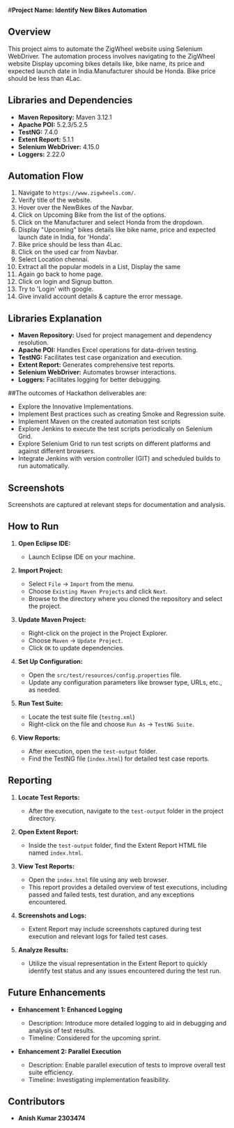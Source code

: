 #**Project Name: Identify New Bikes Automation**

## Overview
This project aims to automate the ZigWheel website using Selenium WebDriver. The automation process involves navigating to the ZigWheel website Display upcoming bikes details like, bike name, its price and expected launch date in India.Manufacturer should be Honda. Bike price should be less than 4Lac.

## Libraries and Dependencies
- **Maven Repository:** Maven 3.12.1
- **Apache POI:** 5.2.3/5.2.5
- **TestNG:** 7.4.0
- **Extent Report:** 5.1.1
- **Selenium WebDriver:** 4.15.0
- **Loggers:** 2.22.0

## Automation Flow
1. Navigate to `https://www.zigwheels.com/`.
2. Verify title of the website.
3. Hover over the NewBikes of the Navbar.
4. Click on Upcoming Bike from the list of the options.
5. Click on the Manufacturer and select Honda from the dropdown.
6. Display "Upcoming" bikes details like bike name, price and expected launch date in India, for 'Honda'.
7. Bike price should be less than 4Lac.
8. Click on the used car from Navbar.
9. Select Location chennai.
10. Extract all the popular models in a List, Display the same
11. Again go back to home page.
12. Click on login and Signup button.
13. Try to 'Login' with google.
14. Give invalid account details & capture the error message.



## Libraries Explanation
- **Maven Repository:** Used for project management and dependency resolution.
- **Apache POI:** Handles Excel operations for data-driven testing.
- **TestNG:** Facilitates test case organization and execution.
- **Extent Report:** Generates comprehensive test reports.
- **Selenium WebDriver:** Automates browser interactions.
- **Loggers:** Facilitates logging for better debugging.

##The outcomes of Hackathon deliverables are:

- Explore the Innovative Implementations.
- Implement Best practices such as creating Smoke and Regression suite.
- Implement Maven on the created automation test scripts
- Explore Jenkins to execute the test scripts periodically on Selenium Grid.
- Explore Selenium Grid to run test scripts on different platforms and against different browsers.
- Integrate Jenkins with version controller (GIT) and scheduled builds to run automatically.

## Screenshots
Screenshots are captured at relevant steps for documentation and analysis.

## How to Run
1. **Open Eclipse IDE:**
   - Launch Eclipse IDE on your machine.

2. **Import Project:**
   - Select `File` -> `Import` from the menu.
   - Choose `Existing Maven Projects` and click `Next`.
   - Browse to the directory where you cloned the repository and select the project.

3. **Update Maven Project:**
   - Right-click on the project in the Project Explorer.
   - Choose `Maven` -> `Update Project`.
   - Click `OK` to update dependencies.

4. **Set Up Configuration:**
   - Open the `src/test/resources/config.properties` file.
   - Update any configuration parameters like browser type, URLs, etc., as needed.

5. **Run Test Suite:**
   - Locate the test suite file (`testng.xml`)
   - Right-click on the file and choose `Run As` -> `TestNG Suite`.

6. **View Reports:**
   - After execution, open the `test-output` folder.
   - Find the TestNG file (`index.html`) for detailed test case reports.

## Reporting
1. **Locate Test Reports:**
   - After the execution, navigate to the `test-output` folder in the project directory.

2. **Open Extent Report:**
   - Inside the `test-output` folder, find the Extent Report HTML file named `index.html`.

3. **View Test Reports:**
   - Open the `index.html` file using any web browser.
   - This report provides a detailed overview of test executions, including passed and failed tests, test duration, and any exceptions encountered.

4. **Screenshots and Logs:**
   - Extent Report may include screenshots captured during test execution and relevant logs for failed test cases.

5. **Analyze Results:**
   - Utilize the visual representation in the Extent Report to quickly identify test status and any issues encountered during the test run.


## Future Enhancements

- **Enhancement 1: Enhanced Logging**
  - Description: Introduce more detailed logging to aid in debugging and analysis of test results.
  - Timeline: Considered for the upcoming sprint.


- **Enhancement 2: Parallel Execution**
  - Description: Enable parallel execution of tests to improve overall test suite efficiency.
  - Timeline: Investigating implementation feasibility.
  
  
## Contributors
- **Anish Kumar 2303474**




